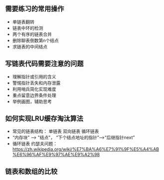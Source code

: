 
## 需要练习的常用操作

* 单链表翻转
* 链表中环的检测
* 两个有序的链表合并
* 删除聊表倒数第n个结点
* 求链表的中间结点

## 写链表代码需要注意的问题  

* 理解指针或引用的含义
* 警惕指针丢失和内存泄露
* 利用哨兵简化实现难度
* 重点留意边界条件处理
* 举例画图，辅助思考

## 如何实现LRU缓存淘汰算法

* 常见的链表结构： 单链表 双向链表  循环链表  
* “内存块” --> "结点"， “下个结点地址的指针”-->“后继指针next”
* 循环链表
  约瑟夫问题： https://zh.wikipedia.org/wiki/%E7%BA%A6%E7%91%9F%E5%A4%AB%E6%96%AF%E9%97%AE%E9%A2%98
  
## 链表和数组的比较